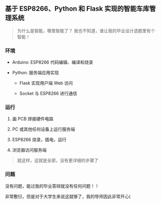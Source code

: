 ## 基于 ESP8266、Python 和 Flask 实现的智能车库管理系统 

> 为什么是智能，哪里智能了？ 
> 我也不知道，谁让我的毕业设计选题里有个智能！  

### 环境   

- Arduino: ESP8266 代码编辑、编译和烧录  

- Python: 服务端应用实现 

   - Flask 实现用户端 Web 访问  

   - Socket 与 ESP8266 进行通信  

### 运行  

1. 画 PCB 焊接硬件电路  

2. PC 或其他任何设备上运行服务端  

3. ESP8266 烧录，插电，运行  

4. 浏览器访问服务端  

> 就这样，这就是全部，没有更详细的步骤了  

### 问题  

没有问题，能过我的毕业答辩就没有任何问题！！  

非常敷衍，但是对于大学生来说这就够了，我的导师因此非常开心( 


